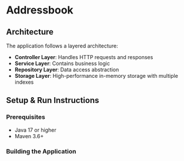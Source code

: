 # Addressbook

## Architecture

The application follows a layered architecture:

- **Controller Layer**: Handles HTTP requests and responses
- **Service Layer**: Contains business logic
- **Repository Layer**: Data access abstraction
- **Storage Layer**: High-performance in-memory storage with multiple indexes

## Setup & Run Instructions

### Prerequisites
- Java 17 or higher
- Maven 3.6+

### Building the Application
